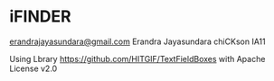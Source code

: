 # iFINDER
erandrajayasundara@gmail.com Erandra Jayasundara chiCKson IA11

Using Lbrary https://github.com/HITGIF/TextFieldBoxes with Apache License v2.0
